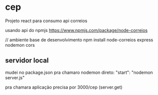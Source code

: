 # cep
Projeto react para consumo api correios

usando api do npmjs
https://www.npmjs.com/package/node-correios

// ambiente base de desenvolvimento
npm install node-correios express nodemon cors


## servidor local
mudei no package.json pra chamaro nodemon direto:
 "start": "nodemon server.js" 

 pra chamara aplicação precisa por 3000/cep (server.get)